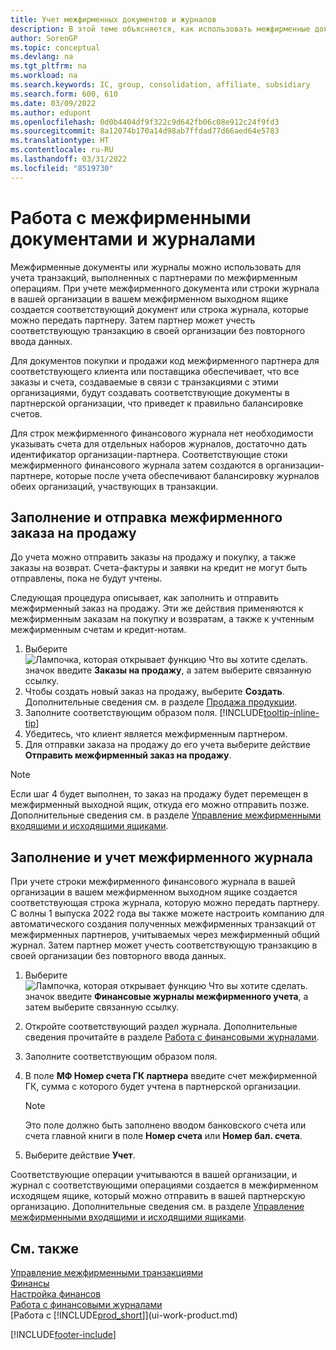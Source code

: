 ```yaml
---
title: Учет межфирменных документов и журналов
description: В этой теме объясняется, как использовать межфирменные документы или журналы для учета транзакций, выполненных с партнерами по межфирменным операциям.
author: SorenGP
ms.topic: conceptual
ms.devlang: na
ms.tgt_pltfrm: na
ms.workload: na
ms.search.keywords: IC, group, consolidation, affiliate, subsidiary
ms.search.form: 600, 610
ms.date: 03/09/2022
ms.author: edupont
ms.openlocfilehash: 0d0b4404df9f322c9d642fb06c08e912c24f9fd3
ms.sourcegitcommit: 8a12074b170a14d98ab7ffdad77d66aed64e5783
ms.translationtype: HT
ms.contentlocale: ru-RU
ms.lasthandoff: 03/31/2022
ms.locfileid: "8519730"
---
```

# <a name="work-with-intercompany-documents-and-journals"></a>Работа с межфирменными документами и журналами
Межфирменные документы или журналы можно использовать для учета транзакций, выполненных с партнерами по межфирменным операциям. При учете межфирменного документа или строки журнала в вашей организации в вашем межфирменном выходном ящике создается соответствующий документ или строка журнала, которые можно передать партнеру. Затем партнер может учесть соответствующую транзакцию в своей организации без повторного ввода данных.

Для документов покупки и продажи код межфирменного партнера для соответствующего клиента или поставщика обеспечивает, что все заказы и счета, создаваемые в связи с транзакциями с этими организациями, будут создавать соответствующие документы в партнерской организации, что приведет к правильно балансировке счетов.

Для строк межфирменного финансового журнала нет необходимости указывать счета для отдельных наборов журналов, достаточно дать идентификатор организации-партнера. Соответствующие стоки межфирменного финансового журнала затем создаются в организации-партнере, которые после учета обеспечивают балансировку журналов обеих организаций, участвующих в транзакции.

## <a name="to-fill-in-and-send-an-intercompany-sales-order"></a>Заполнение и отправка межфирменного заказа на продажу
До учета можно отправить заказы на продажу и покупку, а также заказы на возврат. Счета-фактуры и заявки на кредит не могут быть отправлены, пока не будут учтены.

Следующая процедура описывает, как заполнить и отправить межфирменный заказ на продажу. Эти же действия применяются к межфирменным заказам на покупку и возвратам, а также к учтенным межфирменным счетам и кредит-нотам.  

1. Выберите ![Лампочка, которая открывает функцию Что вы хотите сделать.](media/ui-search/search_small.png "Что вы хотите сделать") значок введите **Заказы на продажу**, а затем выберите связанную ссылку.  
2. Чтобы создать новый заказ на продажу, выберите **Создать**. Дополнительные сведения см. в разделе [Продажа продукции](sales-how-sell-products.md).  
3. Заполните соответствующим образом поля. [!INCLUDE[tooltip-inline-tip](includes/tooltip-inline-tip_md.md)]
4. Убедитесь, что клиент является межфирменным партнером.
5. Для отправки заказа на продажу до его учета выберите действие **Отправить межфирменный заказ на продажу**.

> [!NOTE]
> Если шаг 4 будет выполнен, то заказ на продажу будет перемещен в межфирменный выходной ящик, откуда его можно отправить позже. Дополнительные сведения см. в разделе [Управление межфирменными входящими и исходящими ящиками](intercompany-how-manage-intercompany-inbox.md).

## <a name="to-fill-in-and-post-an-intercompany-journal"></a>Заполнение и учет межфирменного журнала

При учете строки межфирменного финансового журнала в вашей организации в вашем межфирменном выходном ящике создается соответствующая строка журнала, которую можно передать партнеру. С волны 1 выпуска 2022 года вы также можете настроить компанию для автоматического создания полученных межфирменных транзакций от межфирменных партнеров, учитываемых через межфирменный общий журнал. Затем партнер может учесть соответствующую транзакцию в своей организации без повторного ввода данных.

1. Выберите ![Лампочка, которая открывает функцию Что вы хотите сделать.](media/ui-search/search_small.png "Что вы хотите сделать") значок введите **Финансовые журналы межфирменного учета**, а затем выберите связанную ссылку.  
2. Откройте соответствующий раздел журнала. Дополнительные сведения прочитайте в разделе [Работа с финансовыми журналами](ui-work-general-journals.md).
3. Заполните соответствующим образом поля.
4. В поле **МФ Номер счета ГК партнера** введите счет межфирменной ГК, сумма с которого будет учтена в партнерской организации.

    > [!NOTE]
    > Это поле должно быть заполнено вводом банковского счета или счета главной книги в поле **Номер счета** или **Номер бал. счета**.  
5. Выберите действие **Учет**.

Соответствующие операции учитываются в вашей организации, и журнал с соответствующими операциями создается в межфирменном исходящем ящике, который можно отправить в вашей партнерскую организацию. Дополнительные сведения см. в разделе [Управление межфирменными входящими и исходящими ящиками](intercompany-how-manage-intercompany-inbox.md).

## <a name="see-also"></a>См. также

[Управление межфирменными транзакциями](intercompany-manage.md)  
[Финансы](finance.md)  
[Настройка финансов](finance-setup-finance.md)  
[Работа с финансовыми журналами](ui-work-general-journals.md)  
[Работа с [!INCLUDE[prod_short](includes/prod_short.md)]](ui-work-product.md)


[!INCLUDE[footer-include](includes/footer-banner.md)]